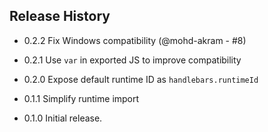## Release History

* 0.2.2 Fix Windows compatibility (@mohd-akram - #8)

* 0.2.1 Use `var` in exported JS to improve compatibility

* 0.2.0 Expose default runtime ID as `handlebars.runtimeId`

* 0.1.1 Simplify runtime import

* 0.1.0 Initial release.
